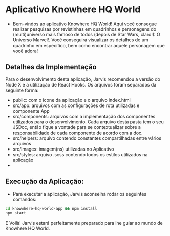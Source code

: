 # Aplicativo Knowhere HQ World
* Bem-vindos ao aplicativo Knowhere HQ World! Aqui você consegue realizar pesquisas por revistinhas em quadrinhos e personagens do (multi)universo mais famoso de todos (depois de Star Wars, claro!): O Universo Marvel!. Você conseguirá visualizar os detalhes de um quadrinho em específico, bem como encontrar aquele personagem que você adora!

## Detalhes da Implementação
Para o desenvolvimento desta aplicação, Jarvis recomendou a versão do Node X e a utilização de React Hooks. Os arquivos foram separados da seguinte forma:
- public: com o icone da aplicação e o arquivo index.html
- src/app: arquivos com as configurações de rota utilizadas e componente App
- src/components: arquivos com a implementação dos componentes utilizados para o desenvolvimento. Cada arquivo desta pasta tem o seu JSDoc, então fique a vontade para se contextualizar sobre a responsabilidade de cada componente de acordo com a doc.
- src/helpers: arquivo contendo constantes compartilhadas entre vários arquivos
- src/images: imagem(ns) utilizadas no Aplicativo
- src/styles: arquivo .scss contendo todos os estilos utilizados na aplicação
- 
## Execução da Aplicação:
- Para executar a aplicação, Jarvis aconselha rodar os seguintes comandos:
```sh
cd knowwhere-hq-world-app && npm install
npm start
```

E Voilà! Jarvis estará perfeitamente preparado para lhe guiar ao mundo de Knowhere HQ World.
